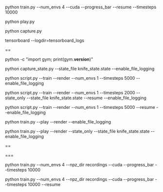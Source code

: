 python train.py --num_envs 4 --cuda --progress_bar --resume --timesteps 10000





python play.py


python capture.py


tensorboard --logdir=tensorboard_logs





==



python -c "import gym; print(gym.__version__)"




python capture_state.py --state_file knife_state.state --enable_file_logging











python script.py --train --render --num_envs 1 --timesteps 5000 --enable_file_logging




python script.py --train --render --num_envs 1 --timesteps 2000 --state_only --state_file knife_state.state --resume --enable_file_logging


python script.py --train --render --num_envs 1 --timesteps 5000 --resume --enable_file_logging


python train.py --play --render --enable_file_logging


python train.py --play --render --state_only --state_file knife_state.state --enable_file_logging

==





===

python train.py --num_envs 4 --npz_dir recordings --cuda --progress_bar --timesteps 10000

python train.py --num_envs 4 --npz_dir recordings --cuda --progress_bar --timesteps 10000 --resume
